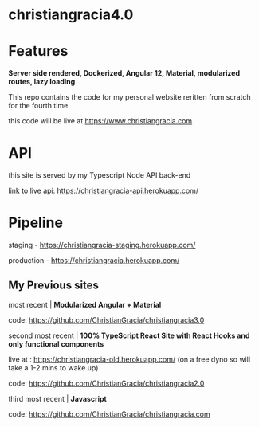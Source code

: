 # christiangracia4.0

# Features

**Server side rendered, Dockerized, Angular 12, Material, modularized routes, lazy loading**

This repo contains the code for my personal website reritten from scratch for the fourth time.

this code will be live at https://www.christiangracia.com

# API

this site is served by my Typescript Node API back-end

link to live api: https://christiangracia-api.herokuapp.com/

# Pipeline

staging - https://christiangracia-staging.herokuapp.com/

production - https://christiangracia.herokuapp.com/

## My Previous sites

most recent | **Modularized Angular + Material**

code: https://github.com/ChristianGracia/christiangracia3.0

second most recent | **100% TypeScript React Site with React Hooks and only functional components**

live at : https://christiangracia-old.herokuapp.com/ (on a free dyno so will take a 1-2 mins to wake up)

code: https://github.com/ChristianGracia/christiangracia2.0

third most recent | **Javascript**

code: https://github.com/ChristianGracia/christiangracia.com
